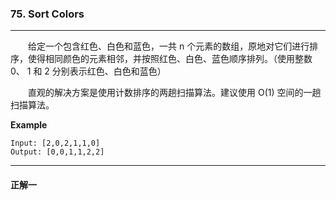 ### 75. Sort Colors

-----

&emsp;&emsp;给定一个包含红色、白色和蓝色，一共 n 个元素的数组，原地对它们进行排序，使得相同颜色的元素相邻，并按照红色、白色、蓝色顺序排列。（使用整数 0、 1 和 2 分别表示红色、白色和蓝色）

&emsp;&emsp;直观的解决方案是使用计数排序的两趟扫描算法。建议使用 O(1) 空间的一趟扫描算法。

**Example**

    Input: [2,0,2,1,1,0]
    Output: [0,0,1,1,2,2]

-----

#### 正解一

&emsp;&emsp;
